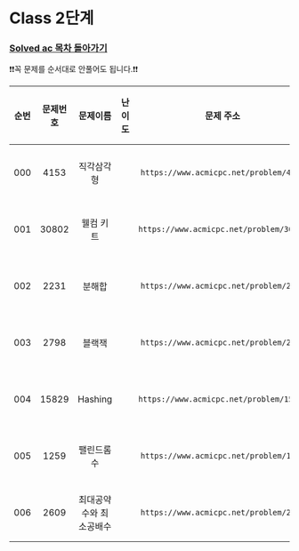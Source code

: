 # Class 2단계

### [Solved ac 목차 돌아가기](../../README.md)

❗️❗️꼭 문제를 순서대로 안풀어도 됩니다.❗️❗️

| 순번  | 문제번호  |     문제이름     |                                 난이도                                 |                    문제 주소                    | 풀이링크                             | 상태  | 개인적인 난이도 |
|:---:|:-----:|:------------:|:-------------------------------------------------------------------:|:-------------------------------------------:|:---------------------------------|:---------:|:-------:|
| 000 | 4153  |    직각삼각형     | <img src ="https://static.solved.ac/tier_small/3.svg" width = "15"> | ```https://www.acmicpc.net/problem/4153```  | [바로 가기](./직각삼각형/README.md)       | ![DONE](https://img.shields.io/badge/DONE-brightgreen)|  ★☆☆☆☆  |
| 001 | 30802 |    웰컴 키트     | <img src ="https://static.solved.ac/tier_small/3.svg" width = "15"> | ```https://www.acmicpc.net/problem/30802``` | [바로 가기](./웰컴키트/README.md)        | ![DONE](https://img.shields.io/badge/DONE-brightgreen) |  ★☆☆☆☆  |
| 002 | 2231  |     분해합      | <img src ="https://static.solved.ac/tier_small/4.svg" width = "15"> | ```https://www.acmicpc.net/problem/2231```  | [바로 가기](./분해합/README.md)         |![DONE](https://img.shields.io/badge/DONE-brightgreen) |  ★★★☆☆  |
| 003 | 2798  |     블랙잭      | <img src ="https://static.solved.ac/tier_small/4.svg" width = "15"> | ```https://www.acmicpc.net/problem/2798```  | [바로 가기](./블랙잭/README.md)         |![DONE](https://img.shields.io/badge/DONE-brightgreen) |  ★★☆☆☆  |
| 004 | 15829 |   Hashing    | <img src ="https://static.solved.ac/tier_small/4.svg" width = "15"> | ```https://www.acmicpc.net/problem/15829``` | [바로 가기](./Hashing/README.md)     |![DONE](https://img.shields.io/badge/DONE-brightgreen)|★★☆☆☆|
| 005 | 1259  |    팰린드롬수     | <img src ="https://static.solved.ac/tier_small/5.svg" width = "15"> | ```https://www.acmicpc.net/problem/1259```  | [바로 가기](./팰린드롬수/README.md)       |![DONE](https://img.shields.io/badge/DONE-brightgreen)|  ★★☆☆☆  |
| 006 | 2609  | 최대공약수와 최소공배수 | <img src ="https://static.solved.ac/tier_small/5.svg" width = "15"> | ```https://www.acmicpc.net/problem/2609```  | [바로 가기](./최대공약수와최소공배수/README.md) |![DONE](https://img.shields.io/badge/DONE-brightgreen) |★☆☆☆☆|